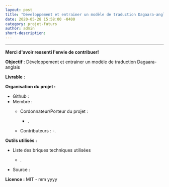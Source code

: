 ```yaml
---
layout: post
title: "Développement et entrainer un modèle de traduction Dagaara-anglais"
date: 2020-05-28 15:58:00 -0400
category: projet-futurs
author: admin
short-description:
---
```


-----
**Merci d'avoir ressenti l'envie de contribuer!** 

**Objectif** : Développement et entrainer un modèle de traduction Dagaara-anglais  

**Livrable** : 

**Organisation du projet :**

- Github : 
- Membre :
    - Cordonnateur/Porteur du projet :
    	- .
      
    - Contributeurs :
    	-.

**Outils utilisés :**

- Liste des briques techniques utilisées
    - .
    
- Source  : 

**Licence :** MIT - mm yyyy

